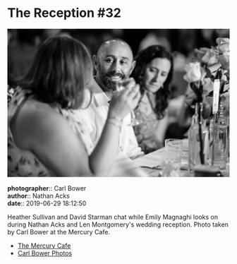# The Reception #32

![Heather Sullivan and David Starman chat](assets/2019-06-29-set-3-the-reception-32.webp)

**photographer**:: Carl Bower  
**author**:: Nathan Acks  
**date**:: 2019-06-29 18:12:50

Heather Sullivan and David Starman chat while Emily Magnaghi looks on during Nathan Acks and Len Montgomery's wedding reception. Photo taken by Carl Bower at the Mercury Cafe.

* [The Mercury Cafe](http://mercurycafe.com)
* [Carl Bower Photos](https://carlbowerphotos.com)
